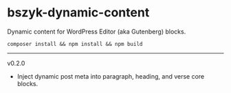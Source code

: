 # bszyk-dynamic-content
Dynamic content for WordPress Editor (aka Gutenberg) blocks.
```
composer install && npm install && npm build
```
---
v0.2.0
 - Inject dynamic post meta into paragraph, heading, and verse core blocks.